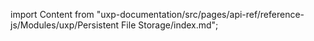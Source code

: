 
import Content from "uxp-documentation/src/pages/api-ref/reference-js/Modules/uxp/Persistent File Storage/index.md";

<Content query="product=photoshop"/>

